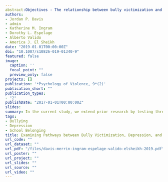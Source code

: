 ```yaml
---
abstract:Objectives - The relationship between bully victimization and depression has been examined extensively with prior research showing long-term cascade of problems stemming from both exposure to victimization and depressive symptomology. However, prior research has failed to consider how protective factors may mitigate these long-term problems. Three theoretical models were tested: the interpersonal risk model, symptom driven model, and transactional model. Methods - The present study employs a novel statistical technique to explore longitudinal reciprocal associations among bullying, depression, and school belonging in a sample of 2177 middle school students in a Midwestern state. We used a model building process to explore the overall association between bully victimization, depression, and school belonging as well as a multi-group model in which models were estimated for boys and girls, separately. Results - In our overall model, results indicated support for both symptom driven and interpersonal risk models. However, we did not find any significant buffering effect of school belonging. In our multi-group model, we found support for a buffering effect of school belonging for girls, but not boys. School belonging buffered long term problems associated with experiences of bully victimization via reductions in depression. Conclusions - Our findings point to the broader concept of school structure being differentially supportive and protective for various demographic groups and the need to consider the entire social ecology of a school when planning and implementing prevention interventions.
authors:
- Jordan P. Davis
- admin
- Katherine M. Ingram
- Dorothy L. Espelage
- Alberto Valido
- America J. El Sheikh
date: "2019-01-01T00:00:00Z"
doi: "10.1007/s10826-019-01340-9"
featured: false
image:
  caption: ''
  focal_point: ""
  preview_only: false
projects: []
publication: '*Psychology of Violence, 9*(2)'
publication_short: ""
publication_types:
- "2"
publishDate: "2017-01-01T00:00:00Z"
slides: 
summary: In the current study, we extend prior research by testing three theoretical frameworks - interpersonal risk model, symptom driven model, transactional model - to understand the associations between bully victimization, depression, and school belonging.
tags:
- Bullying
- Depression
- School Belonging
title: Examining Pathways between Bully Victimization, Depression, and School Belonging Among Early Adolescents
url_code: ""
url_dataset: ""
url_pdf: "/files/davis-merrin-ingram-espelage-valido-elsheikh-2019.pdf"
url_poster: ""
url_project: ""
url_slides: ""
url_source: ""
url_video: ""
---
```

